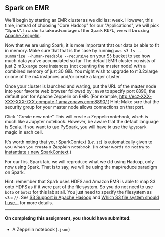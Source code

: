 Spark on EMR
------------

We'll begin by starting an EMR cluster as we did last week. However, this time, instead of choosing "Core Hadoop" for our "Applications", we will pick "Spark". In order to take advantage of the Spark REPL, we will be using [Apache Zeppelin](https://zeppelin.apache.org/).

Now that we are using Spark, it is more important that our data be able to fit in memory. Make sure that that is the case by running `aws s3 ls --summarize --human-readable --recursive` on your S3 bucket to see how much data you've accumulated so far. The default EMR cluster consists of just 2 m3.xlarge core instances (not counting the master node) with a combined memory of just 30 GiB. You might wish to upgrade to m3.2xlarge or one of the m4 instances and/or create a larger cluster.

Once your cluster is launched and waiting, put the URL of the master node into your favorite web browser followed by `:8890` to specify port 8890, the default port for Apache Zeppelin on EMR. (For example, http://ec2-XXX-XXX-XXX-XXX.compute-1.amazonaws.com:8890/.) Hint: Make sure that the security group for your master node allows connections on that port.

Click "Create new note". This will create a Zeppelin notebook, which is much like a Jupyter notebook. However, be aware that the default language is Scala. If you want to use PySpark, you will have to use the `%pyspark` magic in each cell.

It's worth noting that your SparkContext (_i.e._ `sc`) is automatically given to you when you create a Zepplein notebook. (In other words do not try to [instantiate a new SparkContext](http://stackoverflow.com/questions/23280629/multiple-sparkcontexts-error-in-tutorial).)

For our first Spark lab, we will reproduce what we did using Hadoop, only now using Spark.  That is to say, we will be using the map/reduce paradigm on Spark.

Hint: remember that Spark uses HDFS and Amazon EMR is able to map S3 onto HDFS as if it were part of the file system. So you do not need to use `boto` or `boto3` for this lab at all. You just need to specify the filesystem as `s3a://`. See [S3 Support in Apache Hadoop](https://wiki.apache.org/hadoop/AmazonS3) and [Which S3 file system should I use...](https://aws.amazon.com/premiumsupport/knowledge-center/emr-file-system-s3/) for more details.

----

#### On completing this assignment, you should have submitted:

- A Zeppelin notebook (`.json`)
